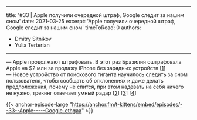 
---
title: '#33 | Apple получили очередной штраф, Google следит за нашим сном'
date: 2021-03-25
excerpt: 'Apple получили очередной штраф, Google следит за нашим сном'
timeToRead: 0
authors:
  - Dmitry Sitnikov
  - Yulia Terterian
---

— Apple продолжают штрафовать. В этот раз Бразилия оштрафовала Apple на $2 млн за продажу iPhone без зарядных устройств [[1](https://habr.com/ru/news/t/548126/)]<br/>
— Новое устройство от поискового гиганта научилось следить за сном пользователя, чтобы сообщать об отклонениях и даже делать предположения, почему не спится, при этом надевать на себя ничего не нужно, трекинг отвечает умный радар [[2](https://ai.googleblog.com/2021/03/contactless-sleep-sensing-in-nest-hub.html?utm_source=feedburner&utm_medium=feed&utm_campaign=Feed:+blogspot/gJZg+(Google+AI+Blog))] [[3](https://atap.google.com/soli/)] [[4](https://atap.google.com/soli/technology/)]

{{< anchor-episode-large "https://anchor.fm/t-kittens/embed/episodes/--33--Apple-----Google-ethgaa" >}}
